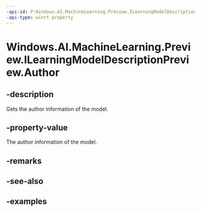 ```yaml
---
-api-id: P:Windows.AI.MachineLearning.Preview.ILearningModelDescriptionPreview.Author
-api-type: winrt property
---
```


<!-- Property syntax.
public string Author { get; }
-->

# Windows.AI.MachineLearning.Preview.ILearningModelDescriptionPreview.Author

## -description
Gets the author information of the model.

## -property-value
The author information of the model.

## -remarks

## -see-also

## -examples

